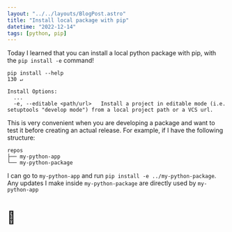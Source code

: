 ```yaml
---
layout: "../../layouts/BlogPost.astro"
title: "Install local package with pip"
datetime: "2022-12-14"
tags: [python, pip]
---
```


Today I learned that you can install a local python package with pip, with the `pip install -e` command!

```
pip install --help                                                                                                                                                                                        130 ↵

Install Options:
  ...
  -e, --editable <path/url>   Install a project in editable mode (i.e. setuptools "develop mode") from a local project path or a VCS url.
```

This is very convenient when you are developing a package and want to test it before creating an actual release. For example, if I have the following structure:

```
repos
├── my-python-app
└── my-python-package
```

I can go to `my-python-app` and run `pip install -e ../my-python-package`. Any updates I make inside `my-python-package` are directly used by `my-python-app`

# 👾
